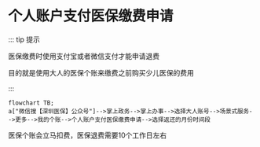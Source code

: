 # 个人账户支付医保缴费申请

::: tip 提示

医保缴费时使用支付宝或者微信支付才能申请退费

目的就是使用大人的医保个账来缴费之前购买少儿医保的费用

:::

```mermaid
flowchart TB;
a["微信搜【深圳医保】公众号"]-->掌上政务-->掌上办事-->选择大人账号-->场景式服务-->更多-->我的个账-->个人账户支付医保缴费申请-->选择返还的月份时间段
```

医保个账会立马扣费，医保退费需要10个工作日左右
